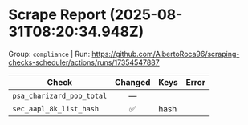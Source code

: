 # Scrape Report (2025-08-31T08:20:34.948Z)

Group: `compliance`  |  Run: https://github.com/AlbertoRoca96/scraping-checks-scheduler/actions/runs/17354547887

| Check | Changed | Keys | Error |
|---|:---:|:--|:--|
| `psa_charizard_pop_total` | — |  |  |
| `sec_aapl_8k_list_hash` | ✅ | hash |  |
